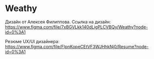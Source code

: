 # Weathy
Дизайн от Алексея Филиппова.
Ссылка на дизайн: https://www.figma.com/file/7xBGVLkk140dLigPLCVBQy/Weathy?node-id=0%3A1

Резюме UX/UI дизайнера: https://www.figma.com/file/FlpnKopeCEtVF3WJHhkNj0/Resume?node-id=0%3A1
